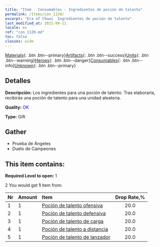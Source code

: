 ```yaml
---
title: "Item - Consumables - Ingredientes de poción de talento"
permalink: /Items/con_1120/
excerpt: "Era of Chaos  Ingredientes de poción de talento"
last_modified_at: 2021-04-11
locale: es
ref: "con_1120.md"
toc: false
classes: wide
---
```

 [Materials](/es/Items/){: .btn .btn--primary}[Artifacts](/es/Items/Artifacts/){: .btn .btn--success}[Units](/es/Items/Units/){: .btn .btn--warning}[Heroes](/es/Items/Heroes/){: .btn .btn--danger}[Consumables](/es/Items/Consumables/){: .btn .btn--info}[Unknown](/es/Items/Unknown/){: .btn .btn--primary}

## Detalles
 **Descripción:** Los ingredientes para una poción de talento. Tras elaborarla, recibirás una poción de talento para una unidad aleatoria.

 **Quality:** <span style="color: #0000CD">OK</span>

 **Type:** Gift

## Gather

*    Prueba de Ángeles 
*    Duelo de Campeones 

## This item contains:

 **Required Level to open:** 1

 2 You would get **1** item  from:

  | Nr | Amount |     Item    | Drop Rate,% |
  |:---|:-------|:------------|:---------:|
  | 1 | 1 | [Poción de talento ofensiva](/es/Items/con_786/) | 20.0 | 
  | 2 | 1 | [Poción de talento defensiva](/es/Items/con_787/) | 20.0 | 
  | 3 | 1 | [Poción de talento de carga](/es/Items/con_788/) | 20.0 | 
  | 4 | 1 | [Poción de talento a distancia](/es/Items/con_789/) | 20.0 | 
  | 5 | 1 | [Poción de talento de lanzador](/es/Items/con_790/) | 20.0 | 
